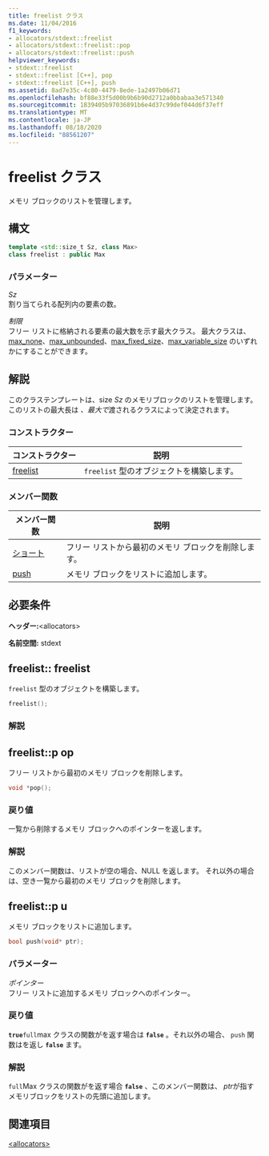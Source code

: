 ```yaml
---
title: freelist クラス
ms.date: 11/04/2016
f1_keywords:
- allocators/stdext::freelist
- allocators/stdext::freelist::pop
- allocators/stdext::freelist::push
helpviewer_keywords:
- stdext::freelist
- stdext::freelist [C++], pop
- stdext::freelist [C++], push
ms.assetid: 8ad7e35c-4c80-4479-8ede-1a2497b06d71
ms.openlocfilehash: bf88e33f5d00b9b6b90d2712a0bbabaa3e571340
ms.sourcegitcommit: 1839405b97036891b6e4d37c99def044d6f37eff
ms.translationtype: MT
ms.contentlocale: ja-JP
ms.lasthandoff: 08/18/2020
ms.locfileid: "88561207"
---
```

# <a name="freelist-class"></a>freelist クラス

メモリ ブロックのリストを管理します。

## <a name="syntax"></a>構文

```cpp
template <std::size_t Sz, class Max>
class freelist : public Max
```

### <a name="parameters"></a>パラメーター

*Sz*\
割り当てられる配列内の要素の数。

*制限*\
フリー リストに格納される要素の最大数を示す最大クラス。 最大クラスは、[max_none](../standard-library/max-none-class.md)、[max_unbounded](../standard-library/max-unbounded-class.md)、[max_fixed_size](../standard-library/max-fixed-size-class.md)、[max_variable_size](../standard-library/max-variable-size-class.md) のいずれかにすることができます。

## <a name="remarks"></a>解説

このクラステンプレートは、size *Sz* のメモリブロックのリストを管理します。このリストの最大長は *、最大で*渡されるクラスによって決定されます。

### <a name="constructors"></a>コンストラクター

|コンストラクター|説明|
|-|-|
|[freelist](#freelist)|`freelist` 型のオブジェクトを構築します。|

### <a name="member-functions"></a>メンバー関数

|メンバー関数|説明|
|-|-|
|[ショート](#pop)|フリー リストから最初のメモリ ブロックを削除します。|
|[push](#push)|メモリ ブロックをリストに追加します。|

## <a name="requirements"></a>必要条件

**ヘッダー:**\<allocators>

**名前空間:** stdext

## <a name="freelistfreelist"></a><a name="freelist"></a> freelist:: freelist

`freelist` 型のオブジェクトを構築します。

```cpp
freelist();
```

### <a name="remarks"></a>解説

## <a name="freelistpop"></a><a name="pop"></a> freelist::p op

フリー リストから最初のメモリ ブロックを削除します。

```cpp
void *pop();
```

### <a name="return-value"></a>戻り値

一覧から削除するメモリ ブロックへのポインターを返します。

### <a name="remarks"></a>解説

このメンバー関数は、リストが空の場合、NULL を返します。 それ以外の場合は、空き一覧から最初のメモリ ブロックを削除します。

## <a name="freelistpush"></a><a name="push"></a> freelist::p u

メモリ ブロックをリストに追加します。

```cpp
bool push(void* ptr);
```

### <a name="parameters"></a>パラメーター

*ポインター*\
フリー リストに追加するメモリ ブロックへのポインター。

### <a name="return-value"></a>戻り値

**`true`**`full`max クラスの関数がを返す場合は **`false`** 。それ以外の場合、 `push` 関数はを返し **`false`** ます。

### <a name="remarks"></a>解説

`full`Max クラスの関数がを返す場合 **`false`** 、このメンバー関数は、 *ptr*が指すメモリブロックをリストの先頭に追加します。

## <a name="see-also"></a>関連項目

[\<allocators>](../standard-library/allocators-header.md)

